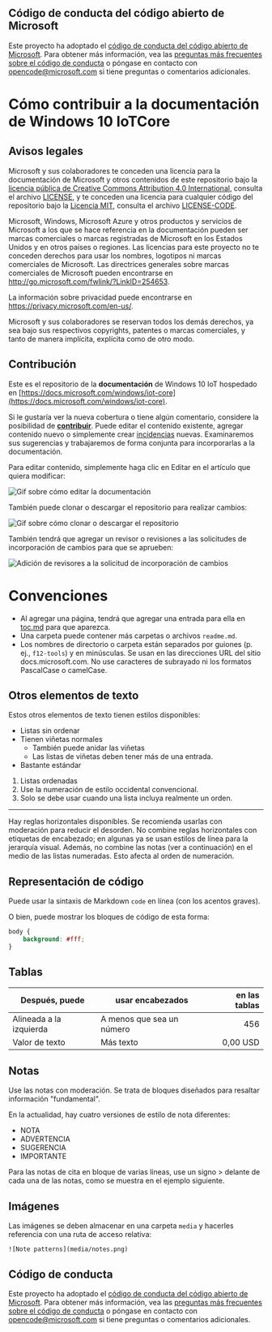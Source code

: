## <a name="microsoft-open-source-code-of-conduct"></a>Código de conducta del código abierto de Microsoft

Este proyecto ha adoptado el [código de conducta del código abierto de Microsoft](https://opensource.microsoft.com/codeofconduct/).
Para obtener más información, vea las [preguntas más frecuentes sobre el código de conducta](https://opensource.microsoft.com/codeofconduct/faq/) o póngase en contacto con [opencode@microsoft.com](mailto:opencode@microsoft.com) si tiene preguntas o comentarios adicionales.

# <a name="how-to-contribute-to-windows-10-iotcore-documentation"></a>Cómo contribuir a la documentación de Windows 10 IoTCore

## <a name="legal-notices"></a>Avisos legales
Microsoft y sus colaboradores te conceden una licencia para la documentación de Microsoft y otros contenidos de este repositorio bajo la [licencia pública de Creative Commons Attribution 4.0 International](https://creativecommons.org/licenses/by/4.0/legalcode), consulta el archivo [LICENSE](LICENSE), y te conceden una licencia para cualquier código del repositorio bajo la [Licencia MIT](https://opensource.org/licenses/MIT), consulta el archivo [LICENSE-CODE](LICENSE-CODE).

Microsoft, Windows, Microsoft Azure y otros productos y servicios de Microsoft a los que se hace referencia en la documentación pueden ser marcas comerciales o marcas registradas de Microsoft en los Estados Unidos y en otros países o regiones.
Las licencias para este proyecto no te conceden derechos para usar los nombres, logotipos ni marcas comerciales de Microsoft.
Las directrices generales sobre marcas comerciales de Microsoft pueden encontrarse en http://go.microsoft.com/fwlink/?LinkID=254653.

La información sobre privacidad puede encontrarse en https://privacy.microsoft.com/en-us/.

Microsoft y sus colaboradores se reservan todos los demás derechos, ya sea bajo sus respectivos copyrights, patentes o marcas comerciales, y tanto de manera implícita, explícita como de otro modo.

## <a name="contributing"></a>Contribución

Este es el repositorio de la **documentación** de Windows 10 IoT hospedado en [https://docs.microsoft.com/windows/iot-core](https://docs.microsoft.com/windows/iot-core).

Si le gustaría ver la nueva cobertura o tiene algún comentario, considere la posibilidad de [**contribuir**](/CONTRIBUTING.md).  Puede editar el contenido existente, agregar contenido nuevo o simplemente crear [incidencias](https://github.com/MicrosoftDocs/windows-iotcore-docs/issues) nuevas. Examinaremos sus sugerencias y trabajaremos de forma conjunta para incorporarlas a la documentación.

Para editar contenido, simplemente haga clic en Editar en el artículo que quiera modificar:

![Gif sobre cómo editar la documentación](windows-iotcore/media/edit-doc.gif)


También puede clonar o descargar el repositorio para realizar cambios:

![Gif sobre cómo clonar o descargar el repositorio](windows-iotcore/media/download-repo.gif)

También tendrá que agregar un revisor o revisiones a las solicitudes de incorporación de cambios para que se aprueben:

![Adición de revisores a la solicitud de incorporación de cambios](windows-iotcore/media/reviewers.gif)

# <a name="conventions"></a>Convenciones
  - Al agregar una página, tendrá que agregar una entrada para ella en [toc.md](windows-iotcore/TOC.md) para que aparezca.
  - Una carpeta puede contener más carpetas o archivos `readme.md`.
  - Los nombres de directorio o carpeta están separados por guiones (p. ej., `f12-tools`) y en minúsculas. Se usan en las direcciones URL del sitio docs.microsoft.com. No use caracteres de subrayado ni los formatos PascalCase o camelCase.


## <a name="other-text-elements"></a>Otros elementos de texto

Estos otros elementos de texto tienen estilos disponibles:

* Listas sin ordenar
* Tienen viñetas normales
   * También puede anidar las viñetas
   * Las listas de viñetas deben tener más de una entrada.
* Bastante estándar

1. Listas ordenadas
2. Use la numeración de estilo occidental convencional.
3. Solo se debe usar cuando una lista incluya realmente un orden.

_________________________

Hay reglas horizontales disponibles. Se recomienda usarlas con moderación para reducir el desorden.
No combine reglas horizontales con etiquetas de encabezado; en algunas ya se usan estilos de línea para la jerarquía visual.
Además, no combine las notas (ver a continuación) en el medio de las listas numeradas. Esto afecta al orden de numeración.

## <a name="displaying-code"></a>Representación de código

Puede usar la sintaxis de Markdown `code` en línea (con los acentos graves).

O bien, puede mostrar los bloques de código de esta forma:

```css
body {
    background: #fff;
}
```

## <a name="tables"></a>Tablas

| Después, puede     | usar encabezados | en las tablas    |
|-------------|-------------|-------------:|
| Alineada a la izquierda| A menos que sea un número  | 456          |
| Valor de texto  | Más texto   | 0,00 USD        |

## <a name="notes"></a>Notas

Use las notas con moderación. Se trata de bloques diseñados para resaltar información "fundamental".

En la actualidad, hay cuatro versiones de estilo de nota diferentes:
- NOTA
- ADVERTENCIA
- SUGERENCIA
- IMPORTANTE


Para las notas de cita en bloque de varias líneas, use un signo > delante de cada una de las notas, como se muestra en el ejemplo siguiente.

## <a name="images"></a>Imágenes

Las imágenes se deben almacenar en una carpeta `media` y hacerles referencia con una ruta de acceso relativa:

`![Note patterns](media/notes.png)`


## <a name="code-of-conduct"></a>Código de conducta
Este proyecto ha adoptado el [código de conducta del código abierto de Microsoft](https://opensource.microsoft.com/codeofconduct/). Para obtener más información, vea las [preguntas más frecuentes sobre el código de conducta](https://opensource.microsoft.com/codeofconduct/faq/) o póngase en contacto con [opencode@microsoft.com](mailto:opencode@microsoft.com) si tiene preguntas o comentarios adicionales.
